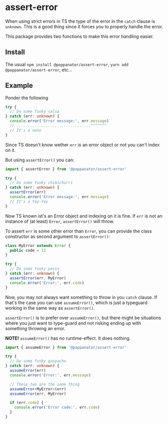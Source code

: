 # assert-error

When using strict errors in TS the type of the error in the `catch` clause
is `unknown`. This is a good thing since it forces you to properly handle the
error.

This package provides two functions to make this error handling easier.

## Install

The usual `npm install @poppanator/assert-error`,
`yarn add @poppanator/assert-error`, etc...

## Example

Ponder the following

```ts
try {
  // Do some funky salsa
} catch (err: unknown) {
  console.error('Error message:', err.message)
  // .................................^^^^^^^
  // It's a nono
}
```

Since TS doesn't know wether `err` is an error object or not you can't index
on it.

But using `assertError()` you can:

```ts
import { assertError } from '@poppanator/assert-error'

try {
  // Do some funky chimichurri
} catch (err: unknown) {
  assertError(err)
  console.error('Error message:', err.message)
  // It's a Yay-Yay
}
```

Now TS known ist's an Error object and indexing on it is fine.
If `err` is not an instance of (at least) `Error`, `assertError()` will throw.

To assert `err` is some other error than `Error`, you can provide the class
constructor as second argument to `assertError()`:

```ts
class MyError extends Error {
  public code = 12
}

try {
  // Do some funky pesto
} catch (err: unknown) {
  assertError(err, MyError)
  console.error('Error:', err.code)
}
```

Now, you may not always want something to throw in you `catch` clause. If
that's the case you can use `assumeError()`, which is just a typeguard working
in the same way as `assertError()`.

`assertError()` is to prefer over `assumeError()`, but there might be situations
where you just want to type-guard and not risking ending up with something
throwing an error.

**NOTE!** `assumeError()` has no runtime-effect. It does nothing.

```ts
import { assumeError } from '@poppanator/assert-error'

try {
  // Do some funky gaspacho
} catch (err: unknown) {
  assumeError(err)
  console.error('Error:', err.message)

  // These two are the same thing
  assumeError<MyError>(err)
  assumeError(err, MyError)

  if (err.code) {
    console.error('Error code:', err.code)
  }
}
```
